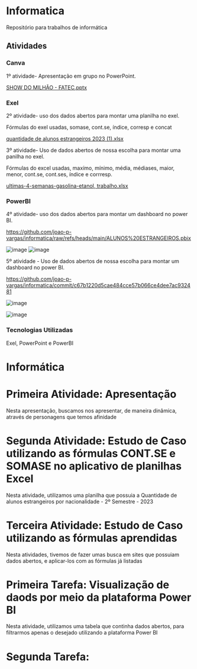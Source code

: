 # Informatica

Repositório para trabalhos de informática

## Atividades

### Canva

1º atividade- Apresentação em grupo no PowerPoint.

[SHOW DO MILHÃO - FATEC.pptx](https://github.com/user-attachments/files/17078002/SHOW.DO.MILHAO.-.FATEC.pptx)

### Exel

2º atividade- uso dos dados abertos para montar uma planilha no exel.

Fórmulas do exel usadas, somase, cont.se, índice, corresp e concat

[quantidade de alunos estrangeiros 2023 (1).xlsx](https://github.com/user-attachments/files/17078025/quantidade.de.alunos.estrangeiros.2023.1.xlsx)

3º atividade- Uso de dados abertos de nossa escolha para montar uma panilha no exel.

Fórmulas do excel usadas, maxímo, mínimo, média, médiases, maior, menor, cont.se, cont.ses, índice e corrresp.

[ultimas-4-semanas-gasolina-etanol, trabalho.xlsx](https://github.com/user-attachments/files/17081379/ultimas-4-semanas-gasolina-etanol.trabalho.xlsx)

### PowerBI

4º atividade- uso dos dados abertos para montar um dashboard no power BI.

https://github.com/joao-p-vargas/informatica/raw/refs/heads/main/ALUNOS%20ESTRANGEIROS.pbix

![image](https://github.com/user-attachments/assets/71e3540b-3f72-4f3a-8245-2853fa3ab4e9)
![image](https://github.com/user-attachments/assets/d4c84b76-ab72-4bda-a210-d565af35099f)

5º atividade - Uso de dados abertos de nossa escolha para montar um dashboard no power BI.

https://github.com/joao-p-vargas/informatica/commit/c67b1220d5cae484cce57b066ce4dee7ac932481

![image](https://github.com/user-attachments/assets/b9bdce83-bdec-4b6f-934d-6b926609892d)

![image](https://github.com/user-attachments/assets/2ae0f267-c321-4167-9f09-a924a341023b)


### Tecnologias Utilizadas

Exel, PowerPoint e PowerBI




# Informática


# Primeira Atividade: Apresentação
Nesta apresentação, buscamos nos apresentar, de maneira dinâmica, através de personagens que temos afinidade

# Segunda Atividade: Estudo de Caso utilizando as fórmulas CONT.SE e SOMASE no aplicativo de planilhas Excel
Nesta atividade, utilizamos uma planilha que possuia a Quantidade de alunos estrangeiros por nacionalidade - 2º Semestre - 2023

# Terceira Atividade: Estudo de Caso utilizando as fórmulas aprendidas
Nesta atividades, tivemos de fazer umas busca em sites que possuiam dados abertos, e aplicar-los com as fórmulas já listadas



# Primeira Tarefa: Visualização de daods por meio da plataforma Power BI
Nesta atividade, utilizamos uma tabela que continha dados abertos, para filtrarmos apenas o desejado utilizando a plataforma Power BI

# Segunda Tarefa:
